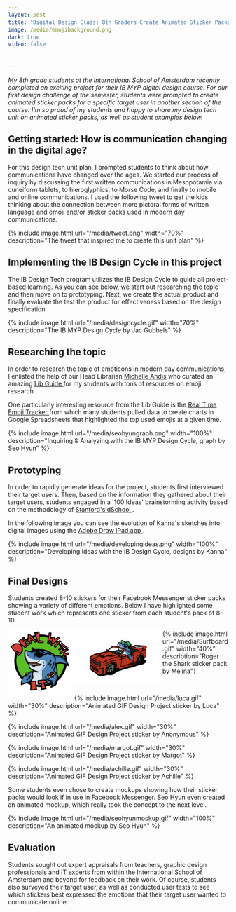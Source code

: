 ```yaml
---
layout: post
title: "Digital Design Class: 8th Graders Create Animated Sticker Packs for Facebook Messenger"
image: /media/emojibackground.png
dark: true
video: false


---
```


<em> My 8th grade students at the International School of Amsterdam recently completed an exciting project for their IB MYP digital design course. For our first design challenge of the semester, students were prompted to create animated sticker packs for a specific target user in another section of the course. I'm so proud of my students and happy to share my design tech unit on animated sticker packs, as well as student examples below.
</em>


## Getting started: How is communication changing in the digital age?

For this design tech unit plan, I prompted students to think about how communications have changed over the ages. We started our process of inquiry by discussing the first written communications in Mesopotamia via cuneiform tablets, to hieroglyphics, to Morse Code, and finally to mobile and online communications. I used the following tweet to get the kids thinking about the connection between more pictoral forms of written language and emoji and/or sticker packs used in modern day communications.

{% include image.html url="/media/tweet.png" width="70%" description="The tweet that inspired me to create this unit plan" %}

## Implementing the IB Design Cycle in this project

The IB Design Tech program utilizes the IB Design Cycle to guide all project-based learning. As you can see below, we start out researching the topic and then move on to prototyping. Next, we create the actual product and finally  evaluate the test the product for effectiveness based on the design specification.


{% include image.html url="/media/designcycle.gif" width="70%" description="The IB MYP Design Cycle by Jac Gubbels" %}

## Researching the topic


In order to research the topic of emoticons in modern day communications, I enlisted the help of our Head Librarian <a href="https://twitter.com/michellerandis">Michelle Andis</a> who curated an amazing <a href="http://isa.nl.libguides.com/content.php?pid=652934&sid=5407276">Lib Guide </a> for my students with tons of resources on emoji research.

One particularly interesting resource from the Lib Guide is the <a href="http://www.emojitracker.com"> Real Time Emoji Tracker </a> from which many students pulled data to create charts in Google Spreadsheets that highlighted the top used emojis at a given time.

{% include image.html url="/media/seohyungraph.png" width="100%" description="Inquiring & Analyzing with the IB MYP Design Cycle, graph by Seo Hyun" %}


## Prototyping

In order to rapidly generate ideas for the project, students first interviewed their target users. Then, based on the information they gathered about their target users, students engaged in a '100 Ideas' brainstorming activity based on the methodology of <a href="http://dschool.stanford.edu/wp-content/themes/dschool/method-cards/brainstorm-rules.pdf">Stanford's dSchool </a>.

In the following image you can see the evolution of Kanna's sketches into digital images using the <a href="https://itunes.apple.com/us/app/adobe-illustrator-draw/id911156590?mt=8"> Adobe Draw iPad app </a>.

{% include image.html url="/media/developingideas.png" width="100%" description="Developing Ideas with the IB Design Cycle, designs by Kanna" %}

## Final Designs

Students created 8-10 stickers for their Facebook Messenger sticker packs showing a variety of different emotions. Below I have highlighted some student work which represents one sticker from each student's pack of 8-10.


<img src="/media/melina.gif" width="30%" style="float:left" />

<img src="/media/Car.gif" width="40%" style="float:left" />

{% include image.html url="/media/Surfboard.gif" width="40%" description="Roger the Shark sticker pack by Melina"}

<br>

{% include image.html url="/media/luca.gif" width="30%" description="Animated GIF Design Project sticker by Luca" %}

{% include image.html url="/media/alex.gif" width="30%" description="Animated GIF Design Project sticker by Anonymous" %}

{% include image.html url="/media/margot.gif" width="30%" description="Animated GIF Design Project sticker by Margot" %}

{% include image.html url="/media/achille.gif" width="30%" description="Animated GIF Design Project sticker by Achille" %}

Some students even chose to create mockups showing how their sticker packs would look if in use in Facebook Messenger. Seo Hyun even created an animated mockup, which really took the concept to the next level.

{% include image.html url="/media/seohyunmockup.gif" width="100%" description="An animated mockup by Seo Hyun" %}


## Evaluation

Students sought out expert appraisals from teachers, graphic design professionals and IT experts from within the International School of Amsterdam and beyond for feedback on their work. Of course, students also surveyed their target user, as well as conducted user tests to see which stickers best expressed the emotions that their target user wanted to communicate online.
